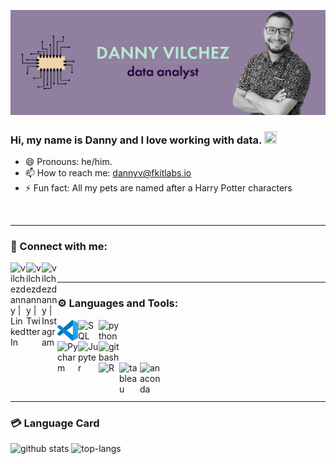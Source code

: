 <!--
**vilchezdanny/vilchezdanny** is a ✨ _special_ ✨ repository because its `README.md` (this file) appears on your GitHub profile.

Here are some ideas to get you started:

- 🔭 I’m currently working on ...
- 🌱 I’m currently learning ...
- 👯 I’m looking to collaborate on ...
- 🤔 I’m looking for help with ...
- 💬 Ask me about ...
- 📫 How to reach me: ...
- 😄 Pronouns: ...
- ⚡ Fun fact: ...
-->

![banner](banner.png)

### Hi, my name is Danny and I love working with data. <img src="https://media.giphy.com/media/hvRJCLFzcasrR4ia7z/giphy.gif" height="20px" width="20px"> 
- 😄 Pronouns: he/him.<br />
- 📫 How to reach me: dannyv@fkitlabs.io
- ⚡ Fun fact: All my pets are named after a Harry Potter characters
<br/>
<hr/>



### 🧧 Connect with me:
<!--
[<img align="left" alt="vilch" width="25px" src="http://pngimg.com/uploads/globe/globe_PNG100096.png" />][website]
-->
[<img align="left" alt="vilchezdanny | LinkedIn" width="25px" src="http://pngimg.com/uploads/linkedIn/linkedIn_PNG32.png" />][linkedin]
[<img align="left" alt="vilchezdanny | Twitter" width="25px" src="http://pngimg.com/uploads/twitter/twitter_PNG29.png" />][twitter]
[<img align="left" alt="vilchezdanny | Instagram" width="25px" src="http://pngimg.com/uploads/instagram/instagram_PNG11.png" />][instagram]
<br />




<hr/>


### ⚙ Languages and Tools:

[<img align="left" alt="vscode" width="33px" src="https://raw.githubusercontent.com/github/explore/80688e429a7d4ef2fca1e82350fe8e3517d3494d/topics/visual-studio-code/visual-studio-code.png" />][vscode]
[<img align="left" alt="SQL" width="33px" src="https://camo.githubusercontent.com/b65f9026a0274fb351e57ed757a7c01e2538734b2278c067b5d6ca4650a6e4ce/68747470733a2f2f6c6162732e6d7973716c2e636f6d2f636f6d6d6f6e2f6c6f676f732f6d7973716c2d6c6f676f2e737667" />][mysql]
[<img align="left" alt="python" width="33px" src="https://i.imgur.com/gixjL0a.png" />][python]
<br/>
<br/>
[<img align="left" alt="Pycharm" width="33px" src="https://i.imgur.com/N3UnDaG.png" />][pycharm]
[<img align="left" alt="Jupyter" width="33px" src="https://i.imgur.com/f5M1VWO.png" />][jupyter]
[<img align="left" alt="gitbash" width="33px" src="https://i.imgur.com/FgD2Tpt.png" />][git]
<br/>
<br/>
[<img align="left" alt="R" width="33px" src="https://i.imgur.com/LGgB5r4.png" />][R]
[<img align="left" alt="tableau" width="33px" src="https://img.icons8.com/color/48/000000/tableau-software.png" />][tableau]
[<img align="left" alt="anaconda" width="33px" src="https://i.imgur.com/SUxYIXm.png" />][anaconda]
<br/>


<br/>



<hr/>

### 💳 Language Card

![github stats](https://github-readme-stats.vercel.app/api?username=vilchezdanny&show_icons=true&hide_border=true&hide=stars,prs,issues&theme=radical)
![top-langs](https://github-readme-stats.vercel.app/api/top-langs?username=vilchezdanny&show_icons=true&theme=radical)




[myprofile]:https://github.com/vilchezdanny
[anaconda]:https://www.anaconda.com/
<!--
[PowerBI]:https://powerbi.microsoft.com/en-us/
-->
[tableau]: https://www.tableau.com/
[R]:https://www.r-project.org/
[vscode]:https://code.visualstudio.com/
[jupyter]:https://jupyter.org/
[pycharm]:https://www.jetbrains.com/pycharm/
[git]:https://git-scm.com/
[mysql]:https://www.mysql.com/
[python]:https://www.python.org/
<!--
[website]: https://www.kalihackz.tech/Rex
-->
[instagram]: https://www.instagram.com/danny_vilchez/
[twitter]: https://twitter.com/dannyv204
[linkedin]: https://www.linkedin.com/in/vilchezdaniel/
